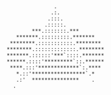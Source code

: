                    .
                  .:.
                 .:::.
                .:::::.
            ***.:::::::.***
       *******.:::::::::.*******       
     ********.:::::::::::.********     
    ********.:::::::::::::.********    
    *******.::::::'***`::::.*******    
    ******.::::'*********`::.******    
     ****.:::'*************`:.****
       *.::'*****************`.*
       .:'  ***************    .
      .
